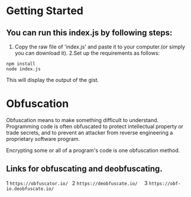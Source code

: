 # Getting Started
## You can run this index.js by following steps:
1. Copy the raw file of 'index.js' and paste it to your computer.(or simply you can download it).
2.Set up the requirements as follows:
```
npm install
node index.js
```
This will display the output of the gist.

# Obfuscation
Obfuscation means to make something difficult to understand. Programming code is often obfuscated to protect intellectual property or trade secrets, and to prevent an 
attacker from reverse engineering a proprietary software program.

Encrypting some or all of a program's code is one obfuscation method.

## Links for  obfuscating and deobfuscating.

1  ``` https://obfuscator.io/  ```
2  ```https://deobfuscate.io/  ```
3  ```https://obf-io.deobfuscate.io/ ```
